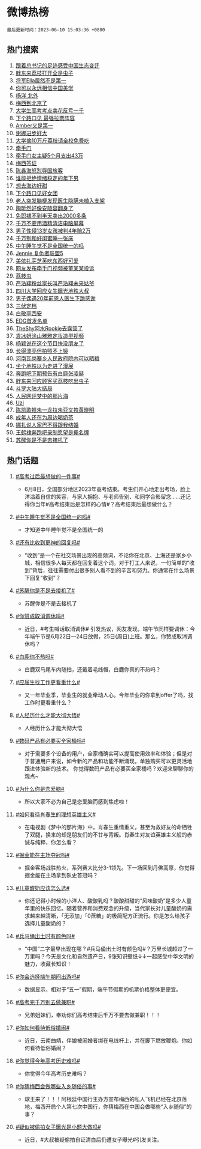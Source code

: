 # 微博热榜

`最后更新时间：2023-06-10 15:03:36 +0800`

## 热门搜索

1. [跟着总书记的足迹感受中国生态变迁](https://m.weibo.cn/search?containerid=100103type%3D1%26t%3D10%26q%3D%23%E8%B7%9F%E7%9D%80%E6%80%BB%E4%B9%A6%E8%AE%B0%E7%9A%84%E8%B6%B3%E8%BF%B9%E6%84%9F%E5%8F%97%E4%B8%AD%E5%9B%BD%E7%94%9F%E6%80%81%E5%8F%98%E8%BF%81%23&stream_entry_id=51&isnewpage=1&extparam=seat%3D1%26cate%3D10103%26dgr%3D0%26stream_entry_id%3D51%26c_type%3D51%26filter_type%3Drealtimehot%26pos%3D0%26display_time%3D1686380614%26pre_seqid%3D168638061444702026169&luicode=10000011&lfid=106003type%253D25%2526t%253D3%2526disable_hot%253D1%2526filter_type%253Drealtimehot)
1. [胖东来荔枝打开全是虫子](https://m.weibo.cn/search?containerid=100103type%3D1%26t%3D10%26q%3D%23%E8%83%96%E4%B8%9C%E6%9D%A5%E8%8D%94%E6%9E%9D%E6%89%93%E5%BC%80%E5%85%A8%E6%98%AF%E8%99%AB%E5%AD%90%23&stream_entry_id=31&isnewpage=1&extparam=seat%3D1%26cate%3D5001%26dgr%3D0%26flag%3D1%26pos%3D0%26q%3D%2523%25E8%2583%2596%25E4%25B8%259C%25E6%259D%25A5%25E8%258D%2594%25E6%259E%259D%25E6%2589%2593%25E5%25BC%2580%25E5%2585%25A8%25E6%2598%25AF%25E8%2599%25AB%25E5%25AD%2590%2523%26band_rank%3D1%26stream_entry_id%3D31%26c_type%3D31%26filter_type%3Drealtimehot%26lcate%3D5001%26realpos%3D1%26display_time%3D1686380614%26pre_seqid%3D168638061444702026169&luicode=10000011&lfid=106003type%253D25%2526t%253D3%2526disable_hot%253D1%2526filter_type%253Drealtimehot)
1. [将军Ella居然不是第一](https://m.weibo.cn/search?containerid=100103type%3D1%26t%3D10%26q%3D%E5%B0%86%E5%86%9BElla%E5%B1%85%E7%84%B6%E4%B8%8D%E6%98%AF%E7%AC%AC%E4%B8%80&stream_entry_id=31&isnewpage=1&extparam=seat%3D1%26cate%3D5001%26dgr%3D0%26flag%3D2%26pos%3D1%26q%3D%25E5%25B0%2586%25E5%2586%259BElla%25E5%25B1%2585%25E7%2584%25B6%25E4%25B8%258D%25E6%2598%25AF%25E7%25AC%25AC%25E4%25B8%2580%26band_rank%3D2%26stream_entry_id%3D31%26c_type%3D31%26filter_type%3Drealtimehot%26lcate%3D5001%26realpos%3D2%26display_time%3D1686380614%26pre_seqid%3D168638061444702026169&luicode=10000011&lfid=106003type%253D25%2526t%253D3%2526disable_hot%253D1%2526filter_type%253Drealtimehot)
1. [你可以永远相信中国美学](https://m.weibo.cn/search?containerid=100103type%3D1%26t%3D10%26q%3D%23%E4%BD%A0%E5%8F%AF%E4%BB%A5%E6%B0%B8%E8%BF%9C%E7%9B%B8%E4%BF%A1%E4%B8%AD%E5%9B%BD%E7%BE%8E%E5%AD%A6%23&stream_entry_id=31&isnewpage=1&extparam=seat%3D1%26cate%3D5001%26dgr%3D0%26flag%3D0%26pos%3D2%26q%3D%2523%25E4%25BD%25A0%25E5%258F%25AF%25E4%25BB%25A5%25E6%25B0%25B8%25E8%25BF%259C%25E7%259B%25B8%25E4%25BF%25A1%25E4%25B8%25AD%25E5%259B%25BD%25E7%25BE%258E%25E5%25AD%25A6%2523%26band_rank%3D3%26stream_entry_id%3D31%26c_type%3D31%26filter_type%3Drealtimehot%26lcate%3D5001%26realpos%3D3%26display_time%3D1686380614%26pre_seqid%3D168638061444702026169&luicode=10000011&lfid=106003type%253D25%2526t%253D3%2526disable_hot%253D1%2526filter_type%253Drealtimehot)
1. [杨洋 北外](https://m.weibo.cn/search?containerid=100103type%3D1%26t%3D10%26q%3D%E6%9D%A8%E6%B4%8B+%E5%8C%97%E5%A4%96&stream_entry_id=31&isnewpage=1&extparam=seat%3D1%26cate%3D5001%26dgr%3D0%26flag%3D2%26pos%3D3%26q%3D%25E6%259D%25A8%25E6%25B4%258B%2520%25E5%258C%2597%25E5%25A4%2596%26band_rank%3D4%26stream_entry_id%3D31%26c_type%3D31%26filter_type%3Drealtimehot%26lcate%3D5001%26realpos%3D4%26display_time%3D1686380614%26pre_seqid%3D168638061444702026169&luicode=10000011&lfid=106003type%253D25%2526t%253D3%2526disable_hot%253D1%2526filter_type%253Drealtimehot)
1. [梅西到北京了](https://m.weibo.cn/search?containerid=100103type%3D1%26t%3D10%26q%3D%23%E6%A2%85%E8%A5%BF%E5%88%B0%E5%8C%97%E4%BA%AC%E4%BA%86%23&stream_entry_id=31&isnewpage=1&extparam=seat%3D1%26cate%3D5001%26dgr%3D0%26flag%3D16%26pos%3D4%26q%3D%2523%25E6%25A2%2585%25E8%25A5%25BF%25E5%2588%25B0%25E5%258C%2597%25E4%25BA%25AC%25E4%25BA%2586%2523%26band_rank%3D5%26stream_entry_id%3D31%26c_type%3D31%26filter_type%3Drealtimehot%26lcate%3D5001%26realpos%3D5%26display_time%3D1686380614%26pre_seqid%3D168638061444702026169&luicode=10000011&lfid=106003type%253D25%2526t%253D3%2526disable_hot%253D1%2526filter_type%253Drealtimehot)
1. [大学生高考考点卖花反亏一千](https://m.weibo.cn/search?containerid=100103type%3D1%26t%3D10%26q%3D%23%E5%A4%A7%E5%AD%A6%E7%94%9F%E9%AB%98%E8%80%83%E8%80%83%E7%82%B9%E5%8D%96%E8%8A%B1%E5%8F%8D%E4%BA%8F%E4%B8%80%E5%8D%83%23&stream_entry_id=31&isnewpage=1&extparam=seat%3D1%26cate%3D5001%26dgr%3D0%26flag%3D1%26pos%3D5%26q%3D%2523%25E5%25A4%25A7%25E5%25AD%25A6%25E7%2594%259F%25E9%25AB%2598%25E8%2580%2583%25E8%2580%2583%25E7%2582%25B9%25E5%258D%2596%25E8%258A%25B1%25E5%258F%258D%25E4%25BA%258F%25E4%25B8%2580%25E5%258D%2583%2523%26band_rank%3D6%26stream_entry_id%3D31%26c_type%3D31%26filter_type%3Drealtimehot%26lcate%3D5001%26realpos%3D6%26display_time%3D1686380614%26pre_seqid%3D168638061444702026169&luicode=10000011&lfid=106003type%253D25%2526t%253D3%2526disable_hot%253D1%2526filter_type%253Drealtimehot)
1. [下个路口见 最强拉票阵容](https://m.weibo.cn/search?containerid=100103type%3D1%26t%3D10%26q%3D%E4%B8%8B%E4%B8%AA%E8%B7%AF%E5%8F%A3%E8%A7%81+%E6%9C%80%E5%BC%BA%E6%8B%89%E7%A5%A8%E9%98%B5%E5%AE%B9&stream_entry_id=31&isnewpage=1&extparam=seat%3D1%26cate%3D5001%26dgr%3D0%26flag%3D1%26pos%3D6%26q%3D%25E4%25B8%258B%25E4%25B8%25AA%25E8%25B7%25AF%25E5%258F%25A3%25E8%25A7%2581%2520%25E6%259C%2580%25E5%25BC%25BA%25E6%258B%2589%25E7%25A5%25A8%25E9%2598%25B5%25E5%25AE%25B9%26band_rank%3D7%26stream_entry_id%3D31%26c_type%3D31%26filter_type%3Drealtimehot%26lcate%3D5001%26realpos%3D7%26display_time%3D1686380614%26pre_seqid%3D168638061444702026169&luicode=10000011&lfid=106003type%253D25%2526t%253D3%2526disable_hot%253D1%2526filter_type%253Drealtimehot)
1. [Amber又是第一](https://m.weibo.cn/search?containerid=100103type%3D1%26t%3D10%26q%3D%23Amber%E5%8F%88%E6%98%AF%E7%AC%AC%E4%B8%80%23&stream_entry_id=31&isnewpage=1&extparam=seat%3D1%26cate%3D5001%26dgr%3D0%26flag%3D2%26pos%3D7%26q%3D%2523Amber%25E5%258F%2588%25E6%2598%25AF%25E7%25AC%25AC%25E4%25B8%2580%2523%26band_rank%3D8%26stream_entry_id%3D31%26c_type%3D31%26filter_type%3Drealtimehot%26lcate%3D5001%26realpos%3D8%26display_time%3D1686380614%26pre_seqid%3D168638061444702026169&luicode=10000011&lfid=106003type%253D25%2526t%253D3%2526disable_hot%253D1%2526filter_type%253Drealtimehot)
1. [谢娜进步好大](https://m.weibo.cn/search?containerid=100103type%3D1%26t%3D10%26q%3D%E8%B0%A2%E5%A8%9C%E8%BF%9B%E6%AD%A5%E5%A5%BD%E5%A4%A7&stream_entry_id=31&isnewpage=1&extparam=seat%3D1%26cate%3D5001%26dgr%3D0%26flag%3D1%26pos%3D8%26q%3D%25E8%25B0%25A2%25E5%25A8%259C%25E8%25BF%259B%25E6%25AD%25A5%25E5%25A5%25BD%25E5%25A4%25A7%26band_rank%3D9%26stream_entry_id%3D31%26c_type%3D31%26filter_type%3Drealtimehot%26lcate%3D5001%26realpos%3D9%26display_time%3D1686380614%26pre_seqid%3D168638061444702026169&luicode=10000011&lfid=106003type%253D25%2526t%253D3%2526disable_hot%253D1%2526filter_type%253Drealtimehot)
1. [大学摘10万斤荔枝请全校免费吃](https://m.weibo.cn/search?containerid=100103type%3D1%26t%3D10%26q%3D%23%E5%A4%A7%E5%AD%A6%E6%91%9810%E4%B8%87%E6%96%A4%E8%8D%94%E6%9E%9D%E8%AF%B7%E5%85%A8%E6%A0%A1%E5%85%8D%E8%B4%B9%E5%90%83%23&stream_entry_id=31&isnewpage=1&extparam=seat%3D1%26cate%3D5001%26dgr%3D0%26flag%3D0%26pos%3D9%26q%3D%2523%25E5%25A4%25A7%25E5%25AD%25A6%25E6%2591%259810%25E4%25B8%2587%25E6%2596%25A4%25E8%258D%2594%25E6%259E%259D%25E8%25AF%25B7%25E5%2585%25A8%25E6%25A0%25A1%25E5%2585%258D%25E8%25B4%25B9%25E5%2590%2583%2523%26band_rank%3D10%26stream_entry_id%3D31%26c_type%3D31%26filter_type%3Drealtimehot%26lcate%3D5001%26realpos%3D10%26display_time%3D1686380614%26pre_seqid%3D168638061444702026169&luicode=10000011&lfid=106003type%253D25%2526t%253D3%2526disable_hot%253D1%2526filter_type%253Drealtimehot)
1. [牵手门](https://m.weibo.cn/search?containerid=100103type%3D1%26t%3D10%26q%3D%E7%89%B5%E6%89%8B%E9%97%A8&stream_entry_id=31&isnewpage=1&extparam=seat%3D1%26cate%3D5001%26dgr%3D0%26flag%3D2%26pos%3D10%26q%3D%25E7%2589%25B5%25E6%2589%258B%25E9%2597%25A8%26band_rank%3D11%26stream_entry_id%3D31%26c_type%3D31%26filter_type%3Drealtimehot%26lcate%3D5001%26realpos%3D11%26display_time%3D1686380614%26pre_seqid%3D168638061444702026169&luicode=10000011&lfid=106003type%253D25%2526t%253D3%2526disable_hot%253D1%2526filter_type%253Drealtimehot)
1. [牵手门女主疑5个月支出43万](https://m.weibo.cn/search?containerid=100103type%3D1%26t%3D10%26q%3D%23%E7%89%B5%E6%89%8B%E9%97%A8%E5%A5%B3%E4%B8%BB%E7%96%915%E4%B8%AA%E6%9C%88%E6%94%AF%E5%87%BA43%E4%B8%87%23&stream_entry_id=31&isnewpage=1&extparam=seat%3D1%26cate%3D5001%26dgr%3D0%26flag%3D2%26pos%3D11%26q%3D%2523%25E7%2589%25B5%25E6%2589%258B%25E9%2597%25A8%25E5%25A5%25B3%25E4%25B8%25BB%25E7%2596%25915%25E4%25B8%25AA%25E6%259C%2588%25E6%2594%25AF%25E5%2587%25BA43%25E4%25B8%2587%2523%26band_rank%3D12%26stream_entry_id%3D31%26c_type%3D31%26filter_type%3Drealtimehot%26lcate%3D5001%26realpos%3D12%26display_time%3D1686380614%26pre_seqid%3D168638061444702026169&luicode=10000011&lfid=106003type%253D25%2526t%253D3%2526disable_hot%253D1%2526filter_type%253Drealtimehot)
1. [梅西签证](https://m.weibo.cn/search?containerid=100103type%3D1%26t%3D10%26q%3D%E6%A2%85%E8%A5%BF%E7%AD%BE%E8%AF%81&stream_entry_id=31&isnewpage=1&extparam=seat%3D1%26cate%3D5001%26dgr%3D0%26flag%3D1%26pos%3D12%26q%3D%25E6%25A2%2585%25E8%25A5%25BF%25E7%25AD%25BE%25E8%25AF%2581%26band_rank%3D13%26stream_entry_id%3D31%26c_type%3D31%26filter_type%3Drealtimehot%26lcate%3D5001%26realpos%3D13%26display_time%3D1686380614%26pre_seqid%3D168638061444702026169&luicode=10000011&lfid=106003type%253D25%2526t%253D3%2526disable_hot%253D1%2526filter_type%253Drealtimehot)
1. [陈鑫海怒怼辱国旅客](https://m.weibo.cn/search?containerid=100103type%3D1%26t%3D10%26q%3D%23%E9%99%88%E9%91%AB%E6%B5%B7%E6%80%92%E6%80%BC%E8%BE%B1%E5%9B%BD%E6%97%85%E5%AE%A2%23&stream_entry_id=31&isnewpage=1&extparam=seat%3D1%26cate%3D5001%26dgr%3D0%26flag%3D2%26pos%3D13%26q%3D%2523%25E9%2599%2588%25E9%2591%25AB%25E6%25B5%25B7%25E6%2580%2592%25E6%2580%25BC%25E8%25BE%25B1%25E5%259B%25BD%25E6%2597%2585%25E5%25AE%25A2%2523%26band_rank%3D14%26stream_entry_id%3D31%26c_type%3D31%26filter_type%3Drealtimehot%26lcate%3D5001%26realpos%3D14%26display_time%3D1686380614%26pre_seqid%3D168638061444702026169&luicode=10000011&lfid=106003type%253D25%2526t%253D3%2526disable_hot%253D1%2526filter_type%253Drealtimehot)
1. [谁能拒绝情绪稳定的年下男](https://m.weibo.cn/search?containerid=100103type%3D1%26t%3D10%26q%3D%E8%B0%81%E8%83%BD%E6%8B%92%E7%BB%9D%E6%83%85%E7%BB%AA%E7%A8%B3%E5%AE%9A%E7%9A%84%E5%B9%B4%E4%B8%8B%E7%94%B7&stream_entry_id=31&isnewpage=1&extparam=seat%3D1%26cate%3D5001%26dgr%3D0%26flag%3D2%26pos%3D14%26q%3D%25E8%25B0%2581%25E8%2583%25BD%25E6%258B%2592%25E7%25BB%259D%25E6%2583%2585%25E7%25BB%25AA%25E7%25A8%25B3%25E5%25AE%259A%25E7%259A%2584%25E5%25B9%25B4%25E4%25B8%258B%25E7%2594%25B7%26band_rank%3D15%26stream_entry_id%3D31%26c_type%3D31%26filter_type%3Drealtimehot%26lcate%3D5001%26realpos%3D15%26display_time%3D1686380614%26pre_seqid%3D168638061444702026169&luicode=10000011&lfid=106003type%253D25%2526t%253D3%2526disable_hot%253D1%2526filter_type%253Drealtimehot)
1. [想去海边好甜](https://m.weibo.cn/search?containerid=100103type%3D1%26t%3D10%26q%3D%E6%83%B3%E5%8E%BB%E6%B5%B7%E8%BE%B9%E5%A5%BD%E7%94%9C&stream_entry_id=31&isnewpage=1&extparam=seat%3D1%26cate%3D5001%26dgr%3D0%26flag%3D1%26pos%3D15%26q%3D%25E6%2583%25B3%25E5%258E%25BB%25E6%25B5%25B7%25E8%25BE%25B9%25E5%25A5%25BD%25E7%2594%259C%26band_rank%3D16%26stream_entry_id%3D31%26c_type%3D31%26filter_type%3Drealtimehot%26lcate%3D5001%26realpos%3D16%26display_time%3D1686380614%26pre_seqid%3D168638061444702026169&luicode=10000011&lfid=106003type%253D25%2526t%253D3%2526disable_hot%253D1%2526filter_type%253Drealtimehot)
1. [下个路口见好女团](https://m.weibo.cn/search?containerid=100103type%3D1%26t%3D10%26q%3D%E4%B8%8B%E4%B8%AA%E8%B7%AF%E5%8F%A3%E8%A7%81%E5%A5%BD%E5%A5%B3%E5%9B%A2&stream_entry_id=31&isnewpage=1&extparam=seat%3D1%26cate%3D5001%26dgr%3D0%26flag%3D1%26pos%3D16%26q%3D%25E4%25B8%258B%25E4%25B8%25AA%25E8%25B7%25AF%25E5%258F%25A3%25E8%25A7%2581%25E5%25A5%25BD%25E5%25A5%25B3%25E5%259B%25A2%26band_rank%3D17%26stream_entry_id%3D31%26c_type%3D31%26filter_type%3Drealtimehot%26lcate%3D5001%26realpos%3D17%26display_time%3D1686380614%26pre_seqid%3D168638061444702026169&luicode=10000011&lfid=106003type%253D25%2526t%253D3%2526disable_hot%253D1%2526filter_type%253Drealtimehot)
1. [老人突发脑梗发现医生隐瞒未植入支架](https://m.weibo.cn/search?containerid=100103type%3D1%26t%3D10%26q%3D%23%E8%80%81%E4%BA%BA%E7%AA%81%E5%8F%91%E8%84%91%E6%A2%97%E5%8F%91%E7%8E%B0%E5%8C%BB%E7%94%9F%E9%9A%90%E7%9E%92%E6%9C%AA%E6%A4%8D%E5%85%A5%E6%94%AF%E6%9E%B6%23&stream_entry_id=31&isnewpage=1&extparam=seat%3D1%26cate%3D5001%26dgr%3D0%26flag%3D0%26pos%3D17%26q%3D%2523%25E8%2580%2581%25E4%25BA%25BA%25E7%25AA%2581%25E5%258F%2591%25E8%2584%2591%25E6%25A2%2597%25E5%258F%2591%25E7%258E%25B0%25E5%258C%25BB%25E7%2594%259F%25E9%259A%2590%25E7%259E%2592%25E6%259C%25AA%25E6%25A4%258D%25E5%2585%25A5%25E6%2594%25AF%25E6%259E%25B6%2523%26band_rank%3D18%26stream_entry_id%3D31%26c_type%3D31%26filter_type%3Drealtimehot%26lcate%3D5001%26realpos%3D18%26display_time%3D1686380614%26pre_seqid%3D168638061444702026169&luicode=10000011&lfid=106003type%253D25%2526t%253D3%2526disable_hot%253D1%2526filter_type%253Drealtimehot)
1. [陶昕然好像安陵容翻身了](https://m.weibo.cn/search?containerid=100103type%3D1%26t%3D10%26q%3D%23%E9%99%B6%E6%98%95%E7%84%B6%E5%A5%BD%E5%83%8F%E5%AE%89%E9%99%B5%E5%AE%B9%E7%BF%BB%E8%BA%AB%E4%BA%86%23&stream_entry_id=31&isnewpage=1&extparam=seat%3D1%26cate%3D5001%26dgr%3D0%26flag%3D2%26pos%3D18%26q%3D%2523%25E9%2599%25B6%25E6%2598%2595%25E7%2584%25B6%25E5%25A5%25BD%25E5%2583%258F%25E5%25AE%2589%25E9%2599%25B5%25E5%25AE%25B9%25E7%25BF%25BB%25E8%25BA%25AB%25E4%25BA%2586%2523%26band_rank%3D19%26stream_entry_id%3D31%26c_type%3D31%26filter_type%3Drealtimehot%26lcate%3D5001%26realpos%3D19%26display_time%3D1686380614%26pre_seqid%3D168638061444702026169&luicode=10000011&lfid=106003type%253D25%2526t%253D3%2526disable_hot%253D1%2526filter_type%253Drealtimehot)
1. [免职裙不到半天卖出2000多条](https://m.weibo.cn/search?containerid=100103type%3D1%26t%3D10%26q%3D%23%E5%85%8D%E8%81%8C%E8%A3%99%E4%B8%8D%E5%88%B0%E5%8D%8A%E5%A4%A9%E5%8D%96%E5%87%BA2000%E5%A4%9A%E6%9D%A1%23&stream_entry_id=31&isnewpage=1&extparam=seat%3D1%26cate%3D5001%26dgr%3D0%26flag%3D0%26pos%3D19%26q%3D%2523%25E5%2585%258D%25E8%2581%258C%25E8%25A3%2599%25E4%25B8%258D%25E5%2588%25B0%25E5%258D%258A%25E5%25A4%25A9%25E5%258D%2596%25E5%2587%25BA2000%25E5%25A4%259A%25E6%259D%25A1%2523%26band_rank%3D20%26stream_entry_id%3D31%26c_type%3D31%26filter_type%3Drealtimehot%26lcate%3D5001%26realpos%3D20%26display_time%3D1686380614%26pre_seqid%3D168638061444702026169&luicode=10000011&lfid=106003type%253D25%2526t%253D3%2526disable_hot%253D1%2526filter_type%253Drealtimehot)
1. [千万不要用酒精清洁电脑屏幕](https://m.weibo.cn/search?containerid=100103type%3D1%26t%3D10%26q%3D%23%E5%8D%83%E4%B8%87%E4%B8%8D%E8%A6%81%E7%94%A8%E9%85%92%E7%B2%BE%E6%B8%85%E6%B4%81%E7%94%B5%E8%84%91%E5%B1%8F%E5%B9%95%23&stream_entry_id=31&isnewpage=1&extparam=seat%3D1%26cate%3D5001%26dgr%3D0%26flag%3D0%26pos%3D20%26q%3D%2523%25E5%258D%2583%25E4%25B8%2587%25E4%25B8%258D%25E8%25A6%2581%25E7%2594%25A8%25E9%2585%2592%25E7%25B2%25BE%25E6%25B8%2585%25E6%25B4%2581%25E7%2594%25B5%25E8%2584%2591%25E5%25B1%258F%25E5%25B9%2595%2523%26band_rank%3D21%26stream_entry_id%3D31%26c_type%3D31%26filter_type%3Drealtimehot%26lcate%3D5001%26realpos%3D21%26display_time%3D1686380614%26pre_seqid%3D168638061444702026169&luicode=10000011&lfid=106003type%253D25%2526t%253D3%2526disable_hot%253D1%2526filter_type%253Drealtimehot)
1. [男子性侵13岁女孩被判4年赔2万](https://m.weibo.cn/search?containerid=100103type%3D1%26t%3D10%26q%3D%23%E7%94%B7%E5%AD%90%E6%80%A7%E4%BE%B513%E5%B2%81%E5%A5%B3%E5%AD%A9%E8%A2%AB%E5%88%A44%E5%B9%B4%E8%B5%942%E4%B8%87%23&stream_entry_id=31&isnewpage=1&extparam=seat%3D1%26cate%3D5001%26dgr%3D0%26flag%3D2%26pos%3D21%26q%3D%2523%25E7%2594%25B7%25E5%25AD%2590%25E6%2580%25A7%25E4%25BE%25B513%25E5%25B2%2581%25E5%25A5%25B3%25E5%25AD%25A9%25E8%25A2%25AB%25E5%2588%25A44%25E5%25B9%25B4%25E8%25B5%25942%25E4%25B8%2587%2523%26band_rank%3D22%26stream_entry_id%3D31%26c_type%3D31%26filter_type%3Drealtimehot%26lcate%3D5001%26realpos%3D22%26display_time%3D1686380614%26pre_seqid%3D168638061444702026169&luicode=10000011&lfid=106003type%253D25%2526t%253D3%2526disable_hot%253D1%2526filter_type%253Drealtimehot)
1. [千万别和好闺蜜睡一张床](https://m.weibo.cn/search?containerid=100103type%3D1%26t%3D10%26q%3D%23%E5%8D%83%E4%B8%87%E5%88%AB%E5%92%8C%E5%A5%BD%E9%97%BA%E8%9C%9C%E7%9D%A1%E4%B8%80%E5%BC%A0%E5%BA%8A%23&stream_entry_id=31&isnewpage=1&extparam=seat%3D1%26cate%3D5001%26dgr%3D0%26flag%3D2%26pos%3D22%26q%3D%2523%25E5%258D%2583%25E4%25B8%2587%25E5%2588%25AB%25E5%2592%258C%25E5%25A5%25BD%25E9%2597%25BA%25E8%259C%259C%25E7%259D%25A1%25E4%25B8%2580%25E5%25BC%25A0%25E5%25BA%258A%2523%26band_rank%3D23%26stream_entry_id%3D31%26c_type%3D31%26filter_type%3Drealtimehot%26lcate%3D5001%26realpos%3D23%26display_time%3D1686380614%26pre_seqid%3D168638061444702026169&luicode=10000011&lfid=106003type%253D25%2526t%253D3%2526disable_hot%253D1%2526filter_type%253Drealtimehot)
1. [中午睡午觉不是全国统一的吗](https://m.weibo.cn/search?containerid=100103type%3D1%26t%3D10%26q%3D%23%E4%B8%AD%E5%8D%88%E7%9D%A1%E5%8D%88%E8%A7%89%E4%B8%8D%E6%98%AF%E5%85%A8%E5%9B%BD%E7%BB%9F%E4%B8%80%E7%9A%84%E5%90%97%23&stream_entry_id=31&isnewpage=1&extparam=seat%3D1%26cate%3D5001%26dgr%3D0%26flag%3D1%26pos%3D23%26q%3D%2523%25E4%25B8%25AD%25E5%258D%2588%25E7%259D%25A1%25E5%258D%2588%25E8%25A7%2589%25E4%25B8%258D%25E6%2598%25AF%25E5%2585%25A8%25E5%259B%25BD%25E7%25BB%259F%25E4%25B8%2580%25E7%259A%2584%25E5%2590%2597%2523%26band_rank%3D24%26stream_entry_id%3D31%26c_type%3D31%26filter_type%3Drealtimehot%26lcate%3D5001%26realpos%3D24%26display_time%3D1686380614%26pre_seqid%3D168638061444702026169&luicode=10000011&lfid=106003type%253D25%2526t%253D3%2526disable_hot%253D1%2526filter_type%253Drealtimehot)
1. [Jennie 复仇者联盟5](https://m.weibo.cn/search?containerid=100103type%3D1%26t%3D10%26q%3DJennie+%E5%A4%8D%E4%BB%87%E8%80%85%E8%81%94%E7%9B%9F5&stream_entry_id=31&isnewpage=1&extparam=seat%3D1%26cate%3D5001%26dgr%3D0%26flag%3D0%26pos%3D24%26q%3DJennie%2520%25E5%25A4%258D%25E4%25BB%2587%25E8%2580%2585%25E8%2581%2594%25E7%259B%259F5%26band_rank%3D25%26stream_entry_id%3D31%26c_type%3D31%26filter_type%3Drealtimehot%26lcate%3D5001%26realpos%3D25%26display_time%3D1686380614%26pre_seqid%3D168638061444702026169&luicode=10000011&lfid=106003type%253D25%2526t%253D3%2526disable_hot%253D1%2526filter_type%253Drealtimehot)
1. [美依礼芽芝芙吃东西好可爱](https://m.weibo.cn/search?containerid=100103type%3D1%26t%3D10%26q%3D%23%E7%BE%8E%E4%BE%9D%E7%A4%BC%E8%8A%BD%E8%8A%9D%E8%8A%99%E5%90%83%E4%B8%9C%E8%A5%BF%E5%A5%BD%E5%8F%AF%E7%88%B1%23&stream_entry_id=31&isnewpage=1&extparam=seat%3D1%26cate%3D5001%26dgr%3D0%26flag%3D1%26pos%3D25%26q%3D%2523%25E7%25BE%258E%25E4%25BE%259D%25E7%25A4%25BC%25E8%258A%25BD%25E8%258A%259D%25E8%258A%2599%25E5%2590%2583%25E4%25B8%259C%25E8%25A5%25BF%25E5%25A5%25BD%25E5%258F%25AF%25E7%2588%25B1%2523%26band_rank%3D26%26stream_entry_id%3D31%26c_type%3D31%26filter_type%3Drealtimehot%26lcate%3D5001%26realpos%3D26%26display_time%3D1686380614%26pre_seqid%3D168638061444702026169&luicode=10000011&lfid=106003type%253D25%2526t%253D3%2526disable_hot%253D1%2526filter_type%253Drealtimehot)
1. [网友发布牵手门视频被董某某投诉](https://m.weibo.cn/search?containerid=100103type%3D1%26t%3D10%26q%3D%23%E7%BD%91%E5%8F%8B%E5%8F%91%E5%B8%83%E7%89%B5%E6%89%8B%E9%97%A8%E8%A7%86%E9%A2%91%E8%A2%AB%E8%91%A3%E6%9F%90%E6%9F%90%E6%8A%95%E8%AF%89%23&stream_entry_id=31&isnewpage=1&extparam=seat%3D1%26cate%3D5001%26dgr%3D0%26flag%3D1%26pos%3D26%26q%3D%2523%25E7%25BD%2591%25E5%258F%258B%25E5%258F%2591%25E5%25B8%2583%25E7%2589%25B5%25E6%2589%258B%25E9%2597%25A8%25E8%25A7%2586%25E9%25A2%2591%25E8%25A2%25AB%25E8%2591%25A3%25E6%259F%2590%25E6%259F%2590%25E6%258A%2595%25E8%25AF%2589%2523%26band_rank%3D27%26stream_entry_id%3D31%26c_type%3D31%26filter_type%3Drealtimehot%26lcate%3D5001%26realpos%3D27%26display_time%3D1686380614%26pre_seqid%3D168638061444702026169&luicode=10000011&lfid=106003type%253D25%2526t%253D3%2526disable_hot%253D1%2526filter_type%253Drealtimehot)
1. [荔枝虫](https://m.weibo.cn/search?containerid=100103type%3D1%26t%3D10%26q%3D%E8%8D%94%E6%9E%9D%E8%99%AB&stream_entry_id=31&isnewpage=1&extparam=seat%3D1%26cate%3D5001%26dgr%3D0%26flag%3D1%26pos%3D27%26q%3D%25E8%258D%2594%25E6%259E%259D%25E8%2599%25AB%26band_rank%3D28%26stream_entry_id%3D31%26c_type%3D31%26filter_type%3Drealtimehot%26lcate%3D5001%26realpos%3D28%26display_time%3D1686380614%26pre_seqid%3D168638061444702026169&luicode=10000011&lfid=106003type%253D25%2526t%253D3%2526disable_hot%253D1%2526filter_type%253Drealtimehot)
1. [严浩翔粉丝家长叫严浩翔未来姑爷](https://m.weibo.cn/search?containerid=100103type%3D1%26t%3D10%26q%3D%23%E4%B8%A5%E6%B5%A9%E7%BF%94%E7%B2%89%E4%B8%9D%E5%AE%B6%E9%95%BF%E5%8F%AB%E4%B8%A5%E6%B5%A9%E7%BF%94%E6%9C%AA%E6%9D%A5%E5%A7%91%E7%88%B7%23&stream_entry_id=31&isnewpage=1&extparam=seat%3D1%26cate%3D5001%26dgr%3D0%26flag%3D1%26pos%3D28%26q%3D%2523%25E4%25B8%25A5%25E6%25B5%25A9%25E7%25BF%2594%25E7%25B2%2589%25E4%25B8%259D%25E5%25AE%25B6%25E9%2595%25BF%25E5%258F%25AB%25E4%25B8%25A5%25E6%25B5%25A9%25E7%25BF%2594%25E6%259C%25AA%25E6%259D%25A5%25E5%25A7%2591%25E7%2588%25B7%2523%26band_rank%3D29%26stream_entry_id%3D31%26c_type%3D31%26filter_type%3Drealtimehot%26lcate%3D5001%26realpos%3D29%26display_time%3D1686380614%26pre_seqid%3D168638061444702026169&luicode=10000011&lfid=106003type%253D25%2526t%253D3%2526disable_hot%253D1%2526filter_type%253Drealtimehot)
1. [四川大学回应女生曝光地铁大叔](https://m.weibo.cn/search?containerid=100103type%3D1%26t%3D10%26q%3D%23%E5%9B%9B%E5%B7%9D%E5%A4%A7%E5%AD%A6%E5%9B%9E%E5%BA%94%E5%A5%B3%E7%94%9F%E6%9B%9D%E5%85%89%E5%9C%B0%E9%93%81%E5%A4%A7%E5%8F%94%23&stream_entry_id=31&isnewpage=1&extparam=seat%3D1%26cate%3D5001%26dgr%3D0%26flag%3D0%26pos%3D29%26q%3D%2523%25E5%259B%259B%25E5%25B7%259D%25E5%25A4%25A7%25E5%25AD%25A6%25E5%259B%259E%25E5%25BA%2594%25E5%25A5%25B3%25E7%2594%259F%25E6%259B%259D%25E5%2585%2589%25E5%259C%25B0%25E9%2593%2581%25E5%25A4%25A7%25E5%258F%2594%2523%26band_rank%3D30%26stream_entry_id%3D31%26c_type%3D31%26filter_type%3Drealtimehot%26lcate%3D5001%26realpos%3D30%26display_time%3D1686380614%26pre_seqid%3D168638061444702026169&luicode=10000011&lfid=106003type%253D25%2526t%253D3%2526disable_hot%253D1%2526filter_type%253Drealtimehot)
1. [男子偶遇20年前恩人医生下跪感谢](https://m.weibo.cn/search?containerid=100103type%3D1%26t%3D10%26q%3D%23%E7%94%B7%E5%AD%90%E5%81%B6%E9%81%8720%E5%B9%B4%E5%89%8D%E6%81%A9%E4%BA%BA%E5%8C%BB%E7%94%9F%E4%B8%8B%E8%B7%AA%E6%84%9F%E8%B0%A2%23&stream_entry_id=31&isnewpage=1&extparam=seat%3D1%26cate%3D5001%26dgr%3D0%26flag%3D0%26pos%3D30%26q%3D%2523%25E7%2594%25B7%25E5%25AD%2590%25E5%2581%25B6%25E9%2581%258720%25E5%25B9%25B4%25E5%2589%258D%25E6%2581%25A9%25E4%25BA%25BA%25E5%258C%25BB%25E7%2594%259F%25E4%25B8%258B%25E8%25B7%25AA%25E6%2584%259F%25E8%25B0%25A2%2523%26band_rank%3D31%26stream_entry_id%3D31%26c_type%3D31%26filter_type%3Drealtimehot%26lcate%3D5001%26realpos%3D31%26display_time%3D1686380614%26pre_seqid%3D168638061444702026169&luicode=10000011&lfid=106003type%253D25%2526t%253D3%2526disable_hot%253D1%2526filter_type%253Drealtimehot)
1. [三伏定档](https://m.weibo.cn/search?containerid=100103type%3D1%26t%3D10%26q%3D%23%E4%B8%89%E4%BC%8F%E5%AE%9A%E6%A1%A3%23&stream_entry_id=31&isnewpage=1&extparam=seat%3D1%26cate%3D5001%26dgr%3D0%26flag%3D1%26pos%3D31%26q%3D%2523%25E4%25B8%2589%25E4%25BC%258F%25E5%25AE%259A%25E6%25A1%25A3%2523%26band_rank%3D32%26stream_entry_id%3D31%26c_type%3D31%26filter_type%3Drealtimehot%26lcate%3D5001%26realpos%3D32%26display_time%3D1686380614%26pre_seqid%3D168638061444702026169&luicode=10000011&lfid=106003type%253D25%2526t%253D3%2526disable_hot%253D1%2526filter_type%253Drealtimehot)
1. [白敬亭西安](https://m.weibo.cn/search?containerid=100103type%3D1%26t%3D10%26q%3D%E7%99%BD%E6%95%AC%E4%BA%AD%E8%A5%BF%E5%AE%89&stream_entry_id=31&isnewpage=1&extparam=seat%3D1%26cate%3D5001%26dgr%3D0%26flag%3D1%26pos%3D32%26q%3D%25E7%2599%25BD%25E6%2595%25AC%25E4%25BA%25AD%25E8%25A5%25BF%25E5%25AE%2589%26band_rank%3D33%26stream_entry_id%3D31%26c_type%3D31%26filter_type%3Drealtimehot%26lcate%3D5001%26realpos%3D33%26display_time%3D1686380614%26pre_seqid%3D168638061444702026169&luicode=10000011&lfid=106003type%253D25%2526t%253D3%2526disable_hot%253D1%2526filter_type%253Drealtimehot)
1. [EDG首发名单](https://m.weibo.cn/search?containerid=100103type%3D1%26t%3D10%26q%3D%23EDG%E9%A6%96%E5%8F%91%E5%90%8D%E5%8D%95%23&stream_entry_id=31&isnewpage=1&extparam=seat%3D1%26cate%3D5001%26dgr%3D0%26flag%3D0%26pos%3D33%26q%3D%2523EDG%25E9%25A6%2596%25E5%258F%2591%25E5%2590%258D%25E5%258D%2595%2523%26band_rank%3D34%26stream_entry_id%3D31%26c_type%3D31%26filter_type%3Drealtimehot%26lcate%3D5001%26realpos%3D34%26display_time%3D1686380614%26pre_seqid%3D168638061444702026169&luicode=10000011&lfid=106003type%253D25%2526t%253D3%2526disable_hot%253D1%2526filter_type%253Drealtimehot)
1. [TheShy阿水Rookie去露营了](https://m.weibo.cn/search?containerid=100103type%3D1%26t%3D10%26q%3D%23TheShy%E9%98%BF%E6%B0%B4Rookie%E5%8E%BB%E9%9C%B2%E8%90%A5%E4%BA%86%23&stream_entry_id=31&isnewpage=1&extparam=seat%3D1%26cate%3D5001%26dgr%3D0%26flag%3D0%26pos%3D34%26q%3D%2523TheShy%25E9%2598%25BF%25E6%25B0%25B4Rookie%25E5%258E%25BB%25E9%259C%25B2%25E8%2590%25A5%25E4%25BA%2586%2523%26band_rank%3D35%26stream_entry_id%3D31%26c_type%3D31%26filter_type%3Drealtimehot%26lcate%3D5001%26realpos%3D35%26display_time%3D1686380614%26pre_seqid%3D168638061444702026169&luicode=10000011&lfid=106003type%253D25%2526t%253D3%2526disable_hot%253D1%2526filter_type%253Drealtimehot)
1. [袁冰妍涂山雅雅定妆造型视频](https://m.weibo.cn/search?containerid=100103type%3D1%26t%3D10%26q%3D%23%E8%A2%81%E5%86%B0%E5%A6%8D%E6%B6%82%E5%B1%B1%E9%9B%85%E9%9B%85%E5%AE%9A%E5%A6%86%E9%80%A0%E5%9E%8B%E8%A7%86%E9%A2%91%23&stream_entry_id=31&isnewpage=1&extparam=seat%3D1%26cate%3D5001%26dgr%3D0%26flag%3D0%26pos%3D35%26q%3D%2523%25E8%25A2%2581%25E5%2586%25B0%25E5%25A6%258D%25E6%25B6%2582%25E5%25B1%25B1%25E9%259B%2585%25E9%259B%2585%25E5%25AE%259A%25E5%25A6%2586%25E9%2580%25A0%25E5%259E%258B%25E8%25A7%2586%25E9%25A2%2591%2523%26band_rank%3D36%26stream_entry_id%3D31%26c_type%3D31%26filter_type%3Drealtimehot%26lcate%3D5001%26realpos%3D36%26display_time%3D1686380614%26pre_seqid%3D168638061444702026169&luicode=10000011&lfid=106003type%253D25%2526t%253D3%2526disable_hot%253D1%2526filter_type%253Drealtimehot)
1. [杨颖说在这个节目快没朋友了](https://m.weibo.cn/search?containerid=100103type%3D1%26t%3D10%26q%3D%23%E6%9D%A8%E9%A2%96%E8%AF%B4%E5%9C%A8%E8%BF%99%E4%B8%AA%E8%8A%82%E7%9B%AE%E5%BF%AB%E6%B2%A1%E6%9C%8B%E5%8F%8B%E4%BA%86%23&stream_entry_id=31&isnewpage=1&extparam=seat%3D1%26cate%3D5001%26dgr%3D0%26flag%3D1%26pos%3D36%26q%3D%2523%25E6%259D%25A8%25E9%25A2%2596%25E8%25AF%25B4%25E5%259C%25A8%25E8%25BF%2599%25E4%25B8%25AA%25E8%258A%2582%25E7%259B%25AE%25E5%25BF%25AB%25E6%25B2%25A1%25E6%259C%258B%25E5%258F%258B%25E4%25BA%2586%2523%26band_rank%3D37%26stream_entry_id%3D31%26c_type%3D31%26filter_type%3Drealtimehot%26lcate%3D5001%26realpos%3D37%26display_time%3D1686380614%26pre_seqid%3D168638061444702026169&luicode=10000011&lfid=106003type%253D25%2526t%253D3%2526disable_hot%253D1%2526filter_type%253Drealtimehot)
1. [长得漂亮但拍照不上镜](https://m.weibo.cn/search?containerid=100103type%3D1%26t%3D10%26q%3D%23%E9%95%BF%E5%BE%97%E6%BC%82%E4%BA%AE%E4%BD%86%E6%8B%8D%E7%85%A7%E4%B8%8D%E4%B8%8A%E9%95%9C%23&stream_entry_id=31&isnewpage=1&extparam=seat%3D1%26cate%3D5001%26dgr%3D0%26flag%3D0%26pos%3D37%26q%3D%2523%25E9%2595%25BF%25E5%25BE%2597%25E6%25BC%2582%25E4%25BA%25AE%25E4%25BD%2586%25E6%258B%258D%25E7%2585%25A7%25E4%25B8%258D%25E4%25B8%258A%25E9%2595%259C%2523%26band_rank%3D38%26stream_entry_id%3D31%26c_type%3D31%26filter_type%3Drealtimehot%26lcate%3D5001%26realpos%3D38%26display_time%3D1686380614%26pre_seqid%3D168638061444702026169&luicode=10000011&lfid=106003type%253D25%2526t%253D3%2526disable_hot%253D1%2526filter_type%253Drealtimehot)
1. [河南瓦岗寨乡人民政府院内可以晒粮](https://m.weibo.cn/search?containerid=100103type%3D1%26t%3D10%26q%3D%E6%B2%B3%E5%8D%97%E7%93%A6%E5%B2%97%E5%AF%A8%E4%B9%A1%E4%BA%BA%E6%B0%91%E6%94%BF%E5%BA%9C%E9%99%A2%E5%86%85%E5%8F%AF%E4%BB%A5%E6%99%92%E7%B2%AE&stream_entry_id=31&isnewpage=1&extparam=seat%3D1%26cate%3D5001%26dgr%3D0%26flag%3D1%26pos%3D38%26q%3D%25E6%25B2%25B3%25E5%258D%2597%25E7%2593%25A6%25E5%25B2%2597%25E5%25AF%25A8%25E4%25B9%25A1%25E4%25BA%25BA%25E6%25B0%2591%25E6%2594%25BF%25E5%25BA%259C%25E9%2599%25A2%25E5%2586%2585%25E5%258F%25AF%25E4%25BB%25A5%25E6%2599%2592%25E7%25B2%25AE%26band_rank%3D39%26stream_entry_id%3D31%26c_type%3D31%26filter_type%3Drealtimehot%26lcate%3D5001%26realpos%3D39%26display_time%3D1686380614%26pre_seqid%3D168638061444702026169&luicode=10000011&lfid=106003type%253D25%2526t%253D3%2526disable_hot%253D1%2526filter_type%253Drealtimehot)
1. [坐个地铁以为走进了漫展](https://m.weibo.cn/search?containerid=100103type%3D1%26t%3D10%26q%3D%23%E5%9D%90%E4%B8%AA%E5%9C%B0%E9%93%81%E4%BB%A5%E4%B8%BA%E8%B5%B0%E8%BF%9B%E4%BA%86%E6%BC%AB%E5%B1%95%23&stream_entry_id=31&isnewpage=1&extparam=seat%3D1%26cate%3D5001%26dgr%3D0%26flag%3D1%26pos%3D39%26q%3D%2523%25E5%259D%2590%25E4%25B8%25AA%25E5%259C%25B0%25E9%2593%2581%25E4%25BB%25A5%25E4%25B8%25BA%25E8%25B5%25B0%25E8%25BF%259B%25E4%25BA%2586%25E6%25BC%25AB%25E5%25B1%2595%2523%26band_rank%3D40%26stream_entry_id%3D31%26c_type%3D31%26filter_type%3Drealtimehot%26lcate%3D5001%26realpos%3D40%26display_time%3D1686380614%26pre_seqid%3D168638061444702026169&luicode=10000011&lfid=106003type%253D25%2526t%253D3%2526disable_hot%253D1%2526filter_type%253Drealtimehot)
1. [奔跑吧下期预告有白鹿张凌赫](https://m.weibo.cn/search?containerid=100103type%3D1%26t%3D10%26q%3D%23%E5%A5%94%E8%B7%91%E5%90%A7%E4%B8%8B%E6%9C%9F%E9%A2%84%E5%91%8A%E6%9C%89%E7%99%BD%E9%B9%BF%E5%BC%A0%E5%87%8C%E8%B5%AB%23&stream_entry_id=31&isnewpage=1&extparam=seat%3D1%26cate%3D5001%26dgr%3D0%26flag%3D0%26pos%3D40%26q%3D%2523%25E5%25A5%2594%25E8%25B7%2591%25E5%2590%25A7%25E4%25B8%258B%25E6%259C%259F%25E9%25A2%2584%25E5%2591%258A%25E6%259C%2589%25E7%2599%25BD%25E9%25B9%25BF%25E5%25BC%25A0%25E5%2587%258C%25E8%25B5%25AB%2523%26band_rank%3D41%26stream_entry_id%3D31%26c_type%3D31%26filter_type%3Drealtimehot%26lcate%3D5001%26realpos%3D41%26display_time%3D1686380614%26pre_seqid%3D168638061444702026169&luicode=10000011&lfid=106003type%253D25%2526t%253D3%2526disable_hot%253D1%2526filter_type%253Drealtimehot)
1. [胖东来回应顾客买荔枝吃出虫子](https://m.weibo.cn/search?containerid=100103type%3D1%26t%3D10%26q%3D%23%E8%83%96%E4%B8%9C%E6%9D%A5%E5%9B%9E%E5%BA%94%E9%A1%BE%E5%AE%A2%E4%B9%B0%E8%8D%94%E6%9E%9D%E5%90%83%E5%87%BA%E8%99%AB%E5%AD%90%23&stream_entry_id=31&isnewpage=1&extparam=seat%3D1%26cate%3D5001%26dgr%3D0%26flag%3D1%26pos%3D41%26q%3D%2523%25E8%2583%2596%25E4%25B8%259C%25E6%259D%25A5%25E5%259B%259E%25E5%25BA%2594%25E9%25A1%25BE%25E5%25AE%25A2%25E4%25B9%25B0%25E8%258D%2594%25E6%259E%259D%25E5%2590%2583%25E5%2587%25BA%25E8%2599%25AB%25E5%25AD%2590%2523%26band_rank%3D42%26stream_entry_id%3D31%26c_type%3D31%26filter_type%3Drealtimehot%26lcate%3D5001%26realpos%3D42%26display_time%3D1686380614%26pre_seqid%3D168638061444702026169&luicode=10000011&lfid=106003type%253D25%2526t%253D3%2526disable_hot%253D1%2526filter_type%253Drealtimehot)
1. [斗罗大陆大结局](https://m.weibo.cn/search?containerid=100103type%3D1%26t%3D10%26q%3D%E6%96%97%E7%BD%97%E5%A4%A7%E9%99%86%E5%A4%A7%E7%BB%93%E5%B1%80&stream_entry_id=31&isnewpage=1&extparam=seat%3D1%26cate%3D5001%26dgr%3D0%26flag%3D0%26pos%3D42%26q%3D%25E6%2596%2597%25E7%25BD%2597%25E5%25A4%25A7%25E9%2599%2586%25E5%25A4%25A7%25E7%25BB%2593%25E5%25B1%2580%26band_rank%3D43%26stream_entry_id%3D31%26c_type%3D31%26filter_type%3Drealtimehot%26lcate%3D5001%26realpos%3D43%26display_time%3D1686380614%26pre_seqid%3D168638061444702026169&luicode=10000011&lfid=106003type%253D25%2526t%253D3%2526disable_hot%253D1%2526filter_type%253Drealtimehot)
1. [人民网评梦中的那片海](https://m.weibo.cn/search?containerid=100103type%3D1%26t%3D10%26q%3D%23%E4%BA%BA%E6%B0%91%E7%BD%91%E8%AF%84%E6%A2%A6%E4%B8%AD%E7%9A%84%E9%82%A3%E7%89%87%E6%B5%B7%23&stream_entry_id=31&isnewpage=1&extparam=seat%3D1%26cate%3D5001%26dgr%3D0%26flag%3D0%26pos%3D43%26q%3D%2523%25E4%25BA%25BA%25E6%25B0%2591%25E7%25BD%2591%25E8%25AF%2584%25E6%25A2%25A6%25E4%25B8%25AD%25E7%259A%2584%25E9%2582%25A3%25E7%2589%2587%25E6%25B5%25B7%2523%26band_rank%3D44%26stream_entry_id%3D31%26c_type%3D31%26filter_type%3Drealtimehot%26lcate%3D5001%26realpos%3D44%26display_time%3D1686380614%26pre_seqid%3D168638061444702026169&luicode=10000011&lfid=106003type%253D25%2526t%253D3%2526disable_hot%253D1%2526filter_type%253Drealtimehot)
1. [Uzi](https://m.weibo.cn/search?containerid=100103type%3D1%26t%3D10%26q%3DUzi&stream_entry_id=31&isnewpage=1&extparam=seat%3D1%26cate%3D5001%26dgr%3D0%26flag%3D0%26pos%3D44%26q%3DUzi%26band_rank%3D45%26stream_entry_id%3D31%26c_type%3D31%26filter_type%3Drealtimehot%26lcate%3D5001%26realpos%3D45%26display_time%3D1686380614%26pre_seqid%3D168638061444702026169&luicode=10000011&lfid=106003type%253D25%2526t%253D3%2526disable_hot%253D1%2526filter_type%253Drealtimehot)
1. [陈凯歌推朱一龙拉朱亚文拽黄晓明](https://m.weibo.cn/search?containerid=100103type%3D1%26t%3D10%26q%3D%23%E9%99%88%E5%87%AF%E6%AD%8C%E6%8E%A8%E6%9C%B1%E4%B8%80%E9%BE%99%E6%8B%89%E6%9C%B1%E4%BA%9A%E6%96%87%E6%8B%BD%E9%BB%84%E6%99%93%E6%98%8E%23&stream_entry_id=31&isnewpage=1&extparam=seat%3D1%26cate%3D5001%26dgr%3D0%26flag%3D0%26pos%3D45%26q%3D%2523%25E9%2599%2588%25E5%2587%25AF%25E6%25AD%258C%25E6%258E%25A8%25E6%259C%25B1%25E4%25B8%2580%25E9%25BE%2599%25E6%258B%2589%25E6%259C%25B1%25E4%25BA%259A%25E6%2596%2587%25E6%258B%25BD%25E9%25BB%2584%25E6%2599%2593%25E6%2598%258E%2523%26band_rank%3D46%26stream_entry_id%3D31%26c_type%3D31%26filter_type%3Drealtimehot%26lcate%3D5001%26realpos%3D46%26display_time%3D1686380614%26pre_seqid%3D168638061444702026169&luicode=10000011&lfid=106003type%253D25%2526t%253D3%2526disable_hot%253D1%2526filter_type%253Drealtimehot)
1. [成年人还在为周边喝奶茶](https://m.weibo.cn/search?containerid=100103type%3D1%26t%3D10%26q%3D%23%E6%88%90%E5%B9%B4%E4%BA%BA%E8%BF%98%E5%9C%A8%E4%B8%BA%E5%91%A8%E8%BE%B9%E5%96%9D%E5%A5%B6%E8%8C%B6%23&stream_entry_id=31&isnewpage=1&extparam=seat%3D1%26cate%3D5001%26dgr%3D0%26flag%3D0%26pos%3D46%26q%3D%2523%25E6%2588%2590%25E5%25B9%25B4%25E4%25BA%25BA%25E8%25BF%2598%25E5%259C%25A8%25E4%25B8%25BA%25E5%2591%25A8%25E8%25BE%25B9%25E5%2596%259D%25E5%25A5%25B6%25E8%258C%25B6%2523%26band_rank%3D47%26stream_entry_id%3D31%26c_type%3D31%26filter_type%3Drealtimehot%26lcate%3D5001%26realpos%3D47%26display_time%3D1686380614%26pre_seqid%3D168638061444702026169&luicode=10000011&lfid=106003type%253D25%2526t%253D3%2526disable_hot%253D1%2526filter_type%253Drealtimehot)
1. [娜扎说人家巴不得跟我结婚](https://m.weibo.cn/search?containerid=100103type%3D1%26t%3D10%26q%3D%23%E5%A8%9C%E6%89%8E%E8%AF%B4%E4%BA%BA%E5%AE%B6%E5%B7%B4%E4%B8%8D%E5%BE%97%E8%B7%9F%E6%88%91%E7%BB%93%E5%A9%9A%23&stream_entry_id=31&isnewpage=1&extparam=seat%3D1%26cate%3D5001%26dgr%3D0%26flag%3D0%26pos%3D47%26q%3D%2523%25E5%25A8%259C%25E6%2589%258E%25E8%25AF%25B4%25E4%25BA%25BA%25E5%25AE%25B6%25E5%25B7%25B4%25E4%25B8%258D%25E5%25BE%2597%25E8%25B7%259F%25E6%2588%2591%25E7%25BB%2593%25E5%25A9%259A%2523%26band_rank%3D48%26stream_entry_id%3D31%26c_type%3D31%26filter_type%3Drealtimehot%26lcate%3D5001%26realpos%3D48%26display_time%3D1686380614%26pre_seqid%3D168638061444702026169&luicode=10000011&lfid=106003type%253D25%2526t%253D3%2526disable_hot%253D1%2526filter_type%253Drealtimehot)
1. [王鹤棣奔跑吧录制愿望是撕名牌](https://m.weibo.cn/search?containerid=100103type%3D1%26t%3D10%26q%3D%23%E7%8E%8B%E9%B9%A4%E6%A3%A3%E5%A5%94%E8%B7%91%E5%90%A7%E5%BD%95%E5%88%B6%E6%84%BF%E6%9C%9B%E6%98%AF%E6%92%95%E5%90%8D%E7%89%8C%23&stream_entry_id=31&isnewpage=1&extparam=seat%3D1%26cate%3D5001%26dgr%3D0%26flag%3D0%26pos%3D48%26q%3D%2523%25E7%258E%258B%25E9%25B9%25A4%25E6%25A3%25A3%25E5%25A5%2594%25E8%25B7%2591%25E5%2590%25A7%25E5%25BD%2595%25E5%2588%25B6%25E6%2584%25BF%25E6%259C%259B%25E6%2598%25AF%25E6%2592%2595%25E5%2590%258D%25E7%2589%258C%2523%26band_rank%3D49%26stream_entry_id%3D31%26c_type%3D31%26filter_type%3Drealtimehot%26lcate%3D5001%26realpos%3D49%26display_time%3D1686380614%26pre_seqid%3D168638061444702026169&luicode=10000011&lfid=106003type%253D25%2526t%253D3%2526disable_hot%253D1%2526filter_type%253Drealtimehot)
1. [苏醒你是不是去接机了](https://m.weibo.cn/search?containerid=100103type%3D1%26t%3D10%26q%3D%23%E8%8B%8F%E9%86%92%E4%BD%A0%E6%98%AF%E4%B8%8D%E6%98%AF%E5%8E%BB%E6%8E%A5%E6%9C%BA%E4%BA%86%23&stream_entry_id=31&isnewpage=1&extparam=seat%3D1%26cate%3D5001%26dgr%3D0%26flag%3D1%26pos%3D49%26q%3D%2523%25E8%258B%258F%25E9%2586%2592%25E4%25BD%25A0%25E6%2598%25AF%25E4%25B8%258D%25E6%2598%25AF%25E5%258E%25BB%25E6%258E%25A5%25E6%259C%25BA%25E4%25BA%2586%2523%26band_rank%3D50%26stream_entry_id%3D31%26c_type%3D31%26filter_type%3Drealtimehot%26lcate%3D5001%26realpos%3D50%26display_time%3D1686380614%26pre_seqid%3D168638061444702026169&luicode=10000011&lfid=106003type%253D25%2526t%253D3%2526disable_hot%253D1%2526filter_type%253Drealtimehot)

## 热门话题

1. [#高考过后最想做的一件事#](https://m.weibo.cn/search?containerid=231522type%3D1%26t%3D10%26q%3D%23%E9%AB%98%E8%80%83%E8%BF%87%E5%90%8E%E6%9C%80%E6%83%B3%E5%81%9A%E7%9A%84%E4%B8%80%E4%BB%B6%E4%BA%8B%23&stream_entry_id=128&isnewpage=1&extparam=seat%3D1%26c_type%3D128%26unitid%3D1686281020311%26cate%3D5004%26dgr%3D0%26lcate%3D5004%26pos%3D1-0-0%26display_time%3D1686380616%26pre_seqid%3D1686380616487027204202&luicode=10000011&lfid=231648_-_4)
    - 6月8日，全国部分地区2023年高考结束。考生们开心地走出考场，脸上洋溢着自信的笑容，与家人拥抱、与老师告别、和同学合影留念……还记得你当年#高考结束后是怎样的心情#？高考结束后最想做什么？

1. [#中午睡午觉不是全国统一的吗#](https://m.weibo.cn/search?containerid=231522type%3D1%26t%3D10%26q%3D%23%E4%B8%AD%E5%8D%88%E7%9D%A1%E5%8D%88%E8%A7%89%E4%B8%8D%E6%98%AF%E5%85%A8%E5%9B%BD%E7%BB%9F%E4%B8%80%E7%9A%84%E5%90%97%23&stream_entry_id=128&isnewpage=1&extparam=seat%3D1%26c_type%3D128%26unitid%3D1686372170151%26cate%3D5004%26dgr%3D0%26lcate%3D5004%26pos%3D1-0-1%26display_time%3D1686380616%26pre_seqid%3D1686380616487027204202&luicode=10000011&lfid=231648_-_4)
    - 才知道中午睡午觉不是全国统一的

1. [#还有比收到更神的回复吗#](https://m.weibo.cn/search?containerid=231522type%3D1%26t%3D10%26q%3D%23%E8%BF%98%E6%9C%89%E6%AF%94%E6%94%B6%E5%88%B0%E6%9B%B4%E7%A5%9E%E7%9A%84%E5%9B%9E%E5%A4%8D%E5%90%97%23&stream_entry_id=128&isnewpage=1&extparam=seat%3D1%26c_type%3D128%26unitid%3D1686376671842%26cate%3D5004%26dgr%3D0%26lcate%3D5004%26pos%3D1-0-2%26display_time%3D1686380616%26pre_seqid%3D1686380616487027204202&luicode=10000011&lfid=231648_-_4)
    - “收到”是一个在社交场景出现的高频词，不论你在北京、上海还是家乡小城，相信很多人每天都在回复着这个词。对于打工人来说，一句简单的“收到”背后，往往需要付出很多别人看不到的辛苦和努力。你通常在什么场景下回复“收到”？

1. [#苏醒你是不是去接机了#](https://m.weibo.cn/search?containerid=231522type%3D1%26t%3D10%26q%3D%23%E8%8B%8F%E9%86%92%E4%BD%A0%E6%98%AF%E4%B8%8D%E6%98%AF%E5%8E%BB%E6%8E%A5%E6%9C%BA%E4%BA%86%23&stream_entry_id=128&isnewpage=1&extparam=seat%3D1%26c_type%3D128%26unitid%3D1686374603561%26cate%3D5004%26dgr%3D0%26lcate%3D5004%26pos%3D1-0-3%26display_time%3D1686380616%26pre_seqid%3D1686380616487027204202&luicode=10000011&lfid=231648_-_4)
    - 苏醒你是不是去接机了

1. [#你赞成取消调休吗#](https://m.weibo.cn/search?containerid=231522type%3D1%26t%3D10%26q%3D%23%E4%BD%A0%E8%B5%9E%E6%88%90%E5%8F%96%E6%B6%88%E8%B0%83%E4%BC%91%E5%90%97%23&stream_entry_id=128&isnewpage=1&extparam=seat%3D1%26c_type%3D128%26unitid%3D1686280728754%26cate%3D5004%26dgr%3D0%26lcate%3D5004%26pos%3D1-0-4%26display_time%3D1686380616%26pre_seqid%3D1686380616487027204202&luicode=10000011&lfid=231648_-_4)
    - 近日，#考生喊话取消调休# 引发热议，网友发现，端午节同样要调休：今年端午节是6月22日—24日放假，25日(周日)上班。那么，你赞成取消调休吗？

1. [#白鹿你不热吗#](https://m.weibo.cn/search?containerid=231522type%3D1%26t%3D10%26q%3D%23%E7%99%BD%E9%B9%BF%E4%BD%A0%E4%B8%8D%E7%83%AD%E5%90%97%23&stream_entry_id=128&isnewpage=1&extparam=seat%3D1%26c_type%3D128%26unitid%3D1686301723226%26cate%3D5004%26dgr%3D0%26lcate%3D5004%26pos%3D1-0-5%26display_time%3D1686380616%26pre_seqid%3D1686380616487027204202&luicode=10000011&lfid=231648_-_4)
    - 白鹿双马尾车内随拍，还戴着毛线帽，白鹿你真的不热吗？ ​​​

1. [#应届生找工作更看重什么#](https://m.weibo.cn/search?containerid=231522type%3D1%26t%3D10%26q%3D%23%E5%BA%94%E5%B1%8A%E7%94%9F%E6%89%BE%E5%B7%A5%E4%BD%9C%E6%9B%B4%E7%9C%8B%E9%87%8D%E4%BB%80%E4%B9%88%23&stream_entry_id=128&isnewpage=1&extparam=seat%3D1%26c_type%3D128%26unitid%3D1686211450639%26cate%3D5004%26dgr%3D0%26lcate%3D5004%26pos%3D1-0-6%26display_time%3D1686380616%26pre_seqid%3D1686380616487027204202&luicode=10000011&lfid=231648_-_4)
    - 又一年毕业季，毕业生的就业牵动人心。今年毕业的你拿到offer了吗，找工作时更看重什么？

1. [#人经历什么才能大彻大悟#](https://m.weibo.cn/search?containerid=231522type%3D1%26t%3D10%26q%3D%23%E4%BA%BA%E7%BB%8F%E5%8E%86%E4%BB%80%E4%B9%88%E6%89%8D%E8%83%BD%E5%A4%A7%E5%BD%BB%E5%A4%A7%E6%82%9F%23&stream_entry_id=128&isnewpage=1&extparam=seat%3D1%26c_type%3D128%26unitid%3D1686363180825%26cate%3D5004%26dgr%3D0%26lcate%3D5004%26pos%3D1-0-7%26display_time%3D1686380616%26pre_seqid%3D1686380616487027204202&luicode=10000011&lfid=231648_-_4)
    - 人经历什么才能大彻大悟

1. [#数码产品有必要买全家桶吗#](https://m.weibo.cn/search?containerid=231522type%3D1%26t%3D10%26q%3D%23%E6%95%B0%E7%A0%81%E4%BA%A7%E5%93%81%E6%9C%89%E5%BF%85%E8%A6%81%E4%B9%B0%E5%85%A8%E5%AE%B6%E6%A1%B6%E5%90%97%23&stream_entry_id=128&isnewpage=1&extparam=seat%3D1%26c_type%3D128%26unitid%3D1686210850879%26cate%3D5004%26dgr%3D0%26lcate%3D5004%26pos%3D1-0-8%26display_time%3D1686380616%26pre_seqid%3D1686380616487027204202&luicode=10000011&lfid=231648_-_4)
    - 对于需要多个设备的用户，全家桶确实可以提高使用效率和体验；但是对于普通用户来说，如今新的产品和功能不断涌现，单独购买可以更灵活地跟进体验新的技术。
你觉得数码产品有必要买全家桶吗？欢迎来聊聊你的观点~

1. [#为什么你是恋爱脑#](https://m.weibo.cn/search?containerid=231522type%3D1%26t%3D10%26q%3D%23%E4%B8%BA%E4%BB%80%E4%B9%88%E4%BD%A0%E6%98%AF%E6%81%8B%E7%88%B1%E8%84%91%23&stream_entry_id=128&isnewpage=1&extparam=seat%3D1%26c_type%3D128%26unitid%3D1686266947876%26cate%3D5004%26dgr%3D0%26lcate%3D5004%26pos%3D1-0-9%26display_time%3D1686380616%26pre_seqid%3D1686380616487027204202&luicode=10000011&lfid=231648_-_4)
    - 所以大家不必为自己是恋爱脑而感到焦虑啦！

1. [#如何看待肖春生的理想英雄主义#](https://m.weibo.cn/search?containerid=231522type%3D1%26t%3D10%26q%3D%23%E5%A6%82%E4%BD%95%E7%9C%8B%E5%BE%85%E8%82%96%E6%98%A5%E7%94%9F%E7%9A%84%E7%90%86%E6%83%B3%E8%8B%B1%E9%9B%84%E4%B8%BB%E4%B9%89%23&stream_entry_id=128&isnewpage=1&extparam=seat%3D1%26c_type%3D128%26unitid%3D1686361983667%26cate%3D5004%26dgr%3D0%26lcate%3D5004%26pos%3D1-0-10%26display_time%3D1686380616%26pre_seqid%3D1686380616487027204202&luicode=10000011&lfid=231648_-_4)
    - 在电视剧《梦中的那片海》中，肖春生重情重义，甚至为救好友的命牺牲了双腿，换来的却是朋友们的不甘与背叛。肖春生对友谊英雄主义般的赤诚与纯粹，你怎么看？

1. [#掘金能在主场夺冠吗#](https://m.weibo.cn/search?containerid=231522type%3D1%26t%3D10%26q%3D%23%E6%8E%98%E9%87%91%E8%83%BD%E5%9C%A8%E4%B8%BB%E5%9C%BA%E5%A4%BA%E5%86%A0%E5%90%97%23&stream_entry_id=128&isnewpage=1&extparam=seat%3D1%26c_type%3D128%26unitid%3D1686370080880%26cate%3D5004%26dgr%3D0%26lcate%3D5004%26pos%3D1-0-11%26display_time%3D1686380616%26pre_seqid%3D1686380616487027204202&luicode=10000011&lfid=231648_-_4)
    - 掘金客场战胜热火，系列赛大比分3-1领先。下一场回到丹佛高原，你觉得掘金能在主场拿到队史首冠吗？

1. [#儿童酸奶应该怎么选#](https://m.weibo.cn/search?containerid=231522type%3D1%26t%3D10%26q%3D%23%E5%84%BF%E7%AB%A5%E9%85%B8%E5%A5%B6%E5%BA%94%E8%AF%A5%E6%80%8E%E4%B9%88%E9%80%89%23&stream_entry_id=128&isnewpage=1&extparam=seat%3D1%26c_type%3D128%26unitid%3D1686209646990%26cate%3D5004%26dgr%3D0%26lcate%3D5004%26pos%3D1-0-12%26display_time%3D1686380616%26pre_seqid%3D1686380616487027204202&luicode=10000011&lfid=231648_-_4)
    - 你还记得小时候的小洋人、酸酸乳吗？酸酸甜甜的“风味酸奶”是多少人童年里的快乐回忆。随着营养和消费观念的升级，当代家长对儿童酸奶的需求越来越清晰，「无添加」「0蔗糖」的极简配方正流行。你是怎么给孩子选择儿童酸奶的？

1. [#兵马俑出土时有颜色吗#](https://m.weibo.cn/search?containerid=231522type%3D1%26t%3D10%26q%3D%23%E5%85%B5%E9%A9%AC%E4%BF%91%E5%87%BA%E5%9C%9F%E6%97%B6%E6%9C%89%E9%A2%9C%E8%89%B2%E5%90%97%23&stream_entry_id=128&isnewpage=1&extparam=seat%3D1%26c_type%3D128%26unitid%3D1686359590220%26cate%3D5004%26dgr%3D0%26lcate%3D5004%26pos%3D1-0-13%26display_time%3D1686380616%26pre_seqid%3D1686380616487027204202&luicode=10000011&lfid=231648_-_4)
    - “中国”二字最早出现在哪？#兵马俑出土时有颜色吗#？万里长城超过了一万里吗？今天是文化和自然遗产日，9张知识壁纸↓↓一起感受中华文明的魅力，收藏长知识！

1. [#你会选择端午期间出游吗#](https://m.weibo.cn/search?containerid=231522type%3D1%26t%3D10%26q%3D%23%E4%BD%A0%E4%BC%9A%E9%80%89%E6%8B%A9%E7%AB%AF%E5%8D%88%E6%9C%9F%E9%97%B4%E5%87%BA%E6%B8%B8%E5%90%97%23&stream_entry_id=128&isnewpage=1&extparam=seat%3D1%26c_type%3D128%26unitid%3D1686367998351%26cate%3D5004%26dgr%3D0%26lcate%3D5004%26pos%3D1-0-14%26display_time%3D1686380616%26pre_seqid%3D1686380616487027204202&luicode=10000011&lfid=231648_-_4)
    - 数据显示，相对于“五一”假期，端午节假期的机票价格整体更便宜。

1. [#高考完千万别去做兼职#](https://m.weibo.cn/search?containerid=231522type%3D1%26t%3D10%26q%3D%23%E9%AB%98%E8%80%83%E5%AE%8C%E5%8D%83%E4%B8%87%E5%88%AB%E5%8E%BB%E5%81%9A%E5%85%BC%E8%81%8C%23&stream_entry_id=128&isnewpage=1&extparam=seat%3D1%26c_type%3D128%26unitid%3D1686313109853%26cate%3D5004%26dgr%3D0%26lcate%3D5004%26pos%3D1-0-15%26display_time%3D1686380616%26pre_seqid%3D1686380616487027204202&luicode=10000011&lfid=231648_-_4)
    - 兄弟姐妹们，奉劝你们高考结束后千万不要去做兼职！！！

1. [#你如何看待低俗婚闹#](https://m.weibo.cn/search?containerid=231522type%3D1%26t%3D10%26q%3D%23%E4%BD%A0%E5%A6%82%E4%BD%95%E7%9C%8B%E5%BE%85%E4%BD%8E%E4%BF%97%E5%A9%9A%E9%97%B9%23&stream_entry_id=128&isnewpage=1&extparam=seat%3D1%26c_type%3D128%26unitid%3D1686368282563%26cate%3D5004%26dgr%3D0%26lcate%3D5004%26pos%3D1-0-16%26display_time%3D1686380616%26pre_seqid%3D1686380616487027204202&luicode=10000011&lfid=231648_-_4)
    - 近日，云南曲靖，伴娘被闹婚者绑在电线杆上，并在脚下燃放鞭炮。你如何看待低俗婚闹？

1. [#你觉得今年高考历史难吗#](https://m.weibo.cn/search?containerid=231522type%3D1%26t%3D10%26q%3D%23%E4%BD%A0%E8%A7%89%E5%BE%97%E4%BB%8A%E5%B9%B4%E9%AB%98%E8%80%83%E5%8E%86%E5%8F%B2%E9%9A%BE%E5%90%97%23&stream_entry_id=128&isnewpage=1&extparam=seat%3D1%26c_type%3D128%26unitid%3D1686211426494%26cate%3D5004%26dgr%3D0%26lcate%3D5004%26pos%3D1-0-17%26display_time%3D1686380616%26pre_seqid%3D1686380616487027204202&luicode=10000011&lfid=231648_-_4)
    - 你觉得今年高考历史难吗？

1. [#你猜梅西会做哪些入乡随俗的事#](https://m.weibo.cn/search?containerid=231522type%3D1%26t%3D10%26q%3D%23%E4%BD%A0%E7%8C%9C%E6%A2%85%E8%A5%BF%E4%BC%9A%E5%81%9A%E5%93%AA%E4%BA%9B%E5%85%A5%E4%B9%A1%E9%9A%8F%E4%BF%97%E7%9A%84%E4%BA%8B%23&stream_entry_id=128&isnewpage=1&extparam=seat%3D1%26c_type%3D128%26unitid%3D1686379680375%26cate%3D5004%26dgr%3D0%26lcate%3D5004%26pos%3D1-0-18%26display_time%3D1686380616%26pre_seqid%3D1686380616487027204202&luicode=10000011&lfid=231648_-_4)
    - 球王来了！！！阿根廷中国行主办方宣布梅西的私人飞机已经在北京落地，梅西开启个人第七次中国行，你猜梅西在中国会做哪些“入乡随俗”的事？

1. [#疑似被偷拍女子曝光是小题大做吗#](https://m.weibo.cn/search?containerid=231522type%3D1%26t%3D10%26q%3D%23%E7%96%91%E4%BC%BC%E8%A2%AB%E5%81%B7%E6%8B%8D%E5%A5%B3%E5%AD%90%E6%9B%9D%E5%85%89%E6%98%AF%E5%B0%8F%E9%A2%98%E5%A4%A7%E5%81%9A%E5%90%97%23&stream_entry_id=128&isnewpage=1&extparam=seat%3D1%26c_type%3D128%26unitid%3D1686379078399%26cate%3D5004%26dgr%3D0%26lcate%3D5004%26pos%3D1-0-19%26display_time%3D1686380616%26pre_seqid%3D1686380616487027204202&luicode=10000011&lfid=231648_-_4)
    - 近日，#大叔被疑偷拍自证清白后仍遭女子曝光#引发关注。

